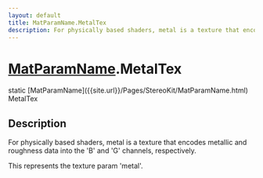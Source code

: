```yaml
---
layout: default
title: MatParamName.MetalTex
description: For physically based shaders, metal is a texture that encodes metallic and roughness data into the 'B' and 'G' channels, respectively.  This represents the texture param 'metal'.
---
```

# [MatParamName]({{site.url}}/Pages/StereoKit/MatParamName.html).MetalTex

<div class='signature' markdown='1'>
static [MatParamName]({{site.url}}/Pages/StereoKit/MatParamName.html) MetalTex
</div>

## Description
For physically based shaders, metal is a texture that
encodes metallic and roughness data into the 'B' and 'G'
channels, respectively.

This represents the texture param 'metal'.

